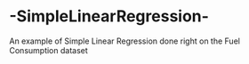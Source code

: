 # -SimpleLinearRegression-
An example of Simple Linear Regression done right on the Fuel Consumption dataset
